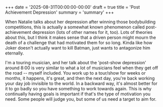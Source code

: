 +++
date = '2025-08-31T00:00:00-00:00'
draft = true
title = 'Post Achievement Depression'
summary = 'summary'
+++

When Natalie talks about her depression after winning those bodybuilding competitions,
this is actually a somewhat known phenomenon called post-achievement depression 
(lots of other names for it, too). Lots of theories about this, but I think it makes 
sense that a driven person might mourn the death of a challenge that had motivated 
them for so long. Kinda like how Joker doesn't actually want to kill Batman, just
wants to antagonize him eternally.

I'm a touring musician, and her talk about the 'post-show depression' around 8:00 is
very similar to what a lot of musicians feel when they get off the road -- myself 
included. You work up to a tour/show for weeks or months, it happens, it's great, 
and then the next day, you're back working your day job invisible to the world. In a
backward way, it's almost better for it to go badly so you have something to work 
towards again. This is why continually having goals is important if that's the type 
of motivation you need. Some people will judge you, but some of us need a target to
aim for.